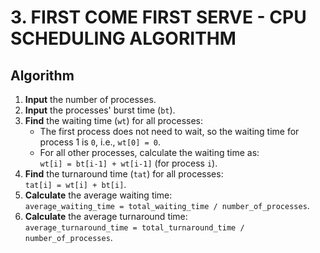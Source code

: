 # 3. FIRST COME FIRST SERVE - CPU SCHEDULING ALGORITHM

## Algorithm

1. **Input** the number of processes.
2. **Input** the processes' burst time (`bt`).
3. **Find** the waiting time (`wt`) for all processes:
   - The first process does not need to wait, so the waiting time for process 1 is `0`, i.e., `wt[0] = 0`.
   - For all other processes, calculate the waiting time as:  
     `wt[i] = bt[i-1] + wt[i-1]` (for process `i`).
4. **Find** the turnaround time (`tat`) for all processes:  
   `tat[i] = wt[i] + bt[i]`.
5. **Calculate** the average waiting time:  
   `average_waiting_time = total_waiting_time / number_of_processes`.
6. **Calculate** the average turnaround time:  
   `average_turnaround_time = total_turnaround_time / number_of_processes`.
